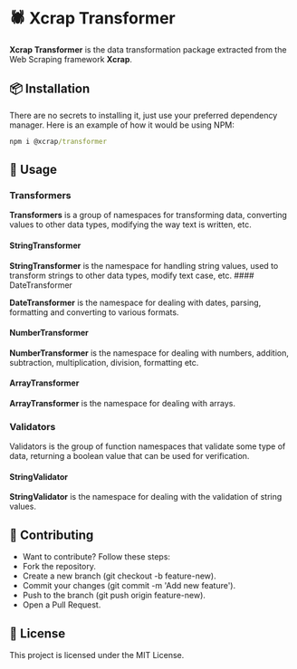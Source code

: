 # 🕷️ Xcrap Transformer

**Xcrap Transformer** is the data transformation package extracted from the Web Scraping framework **Xcrap**.

## 📦 Installation

There are no secrets to installing it, just use your preferred dependency manager. Here is an example of how it would be using NPM:

```cmd
npm i @xcrap/transformer
```

## 🚀 Usage

### Transformers

**Transformers** is a group of namespaces for transforming data, converting values ​​to other data types, modifying the way text is written, etc.

#### StringTransformer

**StringTransformer** is the namespace for handling string values, used to transform strings to other data types, modify text case, etc. #### DateTransformer


**DateTransformer** is the namespace for dealing with dates, parsing, formatting and converting to various formats.

#### NumberTransformer

**NumberTransformer** is the namespace for dealing with numbers, addition, subtraction, multiplication, division, formatting etc.

#### ArrayTransformer

**ArrayTransformer** is the namespace for dealing with arrays.

### Validators

Validators is the group of function namespaces that validate some type of data, returning a boolean value that can be used for verification.

#### StringValidator

**StringValidator** is the namespace for dealing with the validation of string values.

## 🤝 Contributing

- Want to contribute? Follow these steps:
- Fork the repository.
- Create a new branch (git checkout -b feature-new).
- Commit your changes (git commit -m 'Add new feature').
- Push to the branch (git push origin feature-new).
- Open a Pull Request.

## 📝 License

This project is licensed under the MIT License.